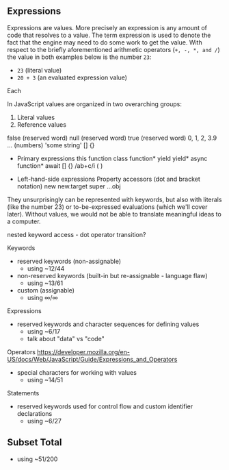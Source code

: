 ## Expressions

Expressions are values. More precisely an expression is any amount of code that resolves to a value. The term expression is used to denote the fact that the engine may need to do some work to get the value. With respect to the briefly aforementioned arithmetic operators (`+, -, *, and /`) the value in both examples below is the number `23`:

- `23` (literal value)
- `20 + 3` (an evaluated expression value)

Each 

In JavaScript values are organized in two overarching groups:

1. Literal values
2. Reference values



false (reserved word)
null (reserved word)
true (reserved word)
0, 1, 2, 3.9 ... (numbers)
'some string'
[]
{}



* Primary expressions
this
function
class
function*
yield
yield*
 async function*
 await
[]
{}
/ab+c/i
( )

* Left-hand-side expressions
Property accessors (dot and bracket notation)
new
new.target
super
...obj



 They unsurprisingly can be represented with keywords, but also with literals (like the number 23) or to-be-expressed evaluations (which we'll cover later). Without values, we would not be able to translate meaningful ideas to a computer.

nested keyword access - dot operator transition?

Keywords
- reserved keywords (non-assignable)
  - using ~12/44
- non-reserved keywords (built-in but re-assignable - language flaw)
  - using ~13/61
- custom (assignable)
  - using ∞/∞

Expressions
- reserved keywords and character sequences for defining values
  - using ~6/17
  - talk about "data" vs "code"

Operators
https://developer.mozilla.org/en-US/docs/Web/JavaScript/Guide/Expressions_and_Operators
- special characters for working with values
  - using ~14/51

Statements
- reserved keywords used for control flow and custom identifier declarations
  - using ~6/27

## Subset Total
 - using ~51/200
